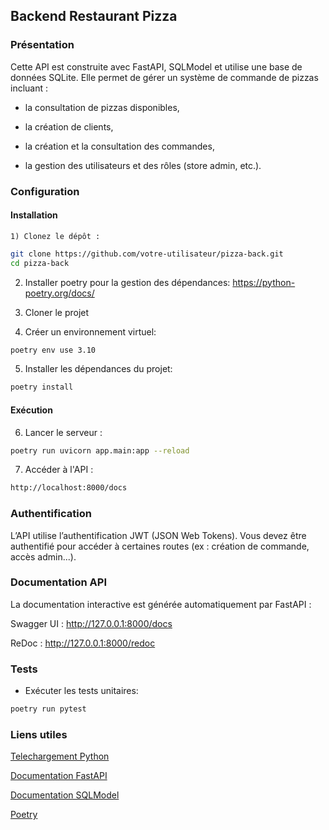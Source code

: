 ## Backend Restaurant Pizza
### Présentation
Cette API est construite avec FastAPI, SQLModel et utilise une base de données SQLite.
Elle permet de gérer un système de commande de pizzas incluant :

- la consultation de pizzas disponibles,

- la création de clients,

- la création et la consultation des commandes,

- la gestion des utilisateurs et des rôles (store admin, etc.).

### Configuration
#### Installation
    1) Clonez le dépôt :
```bash
git clone https://github.com/votre-utilisateur/pizza-back.git
cd pizza-back
```
2) Installer poetry pour la gestion des dépendances: https://python-poetry.org/docs/

3) Cloner le projet

4) Créer un environnement virtuel:
```bash
poetry env use 3.10
```

5) Installer les dépendances du projet:
```bash
poetry install
```


#### Exécution
6) Lancer le serveur :
```bash
poetry run uvicorn app.main:app --reload
```

7) Accéder à l'API :
```bash
http://localhost:8000/docs
```

### Authentification

L’API utilise l’authentification JWT (JSON Web Tokens).
Vous devez être authentifié pour accéder à certaines routes (ex : création de commande, accès admin...).

### Documentation API

La documentation interactive est générée automatiquement par FastAPI :

Swagger UI : http://127.0.0.1:8000/docs

ReDoc : http://127.0.0.1:8000/redoc

 ### Tests    
- Exécuter les tests unitaires:
```bash
poetry run pytest
```

### Liens utiles
[Telechargement Python](https://www.python.org/downloads/)

[Documentation FastAPI](https://fastapi.tiangolo.com/)

[Documentation SQLModel](https://sqlmodel.tiangolo.com/)

[Poetry](https://python-poetry.org/)

